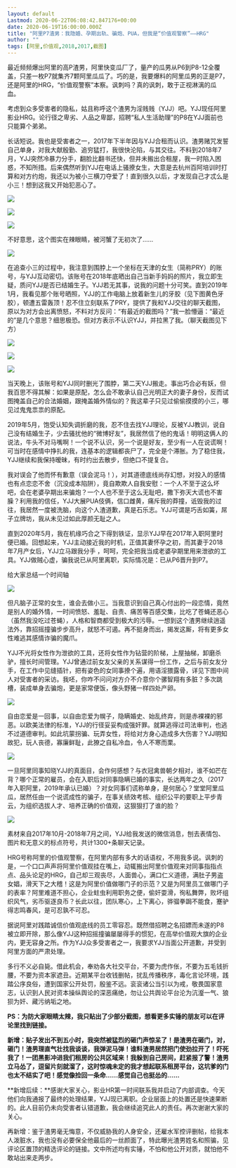 ```yaml
---
layout: default
Lastmod: 2020-06-22T06:08:42.847176+00:00
date: 2020-06-19T16:00:00.000Z
title: "阿里P7渣男：我隐婚、孕期出轨、骗炮、PUA，但我是“价值观警察”——HRG"
author: ""
tags: [阿里,价值观,2018,2017,截图]
---
```


最近频频爆出阿里的高P渣男，阿里快变瓜厂了，量产的瓜男从P6到P8-12全覆盖，只差一枚P7就集齐7颗阿里瓜瓜了。巧的是，我要爆料的阿里瓜男的正是P7，还是阿里的HRG，“价值观警察”本察。讽刺吗？真的讽刺，敢于正视淋漓的瓜血。

考虑到众多受害者的隐私，姑且称呼这个渣男为淫贱贱（YJJ）吧。YJJ现任阿里影业HRG。论行径之卑劣、人品之卑鄙，招聘“私人生活助理”的P8在YJJ面前也只能算个弟弟。

长话短说。我也是受害者之一，2017年下半年因与YJJ合租而认识。渣男赌咒发誓自己单身，对我大献殷勤、追穷猛打，我很快沦陷，与其交往。不料到2018年7月，YJJ突然冷暴力分手，翻脸比翻书还快，但并未搬出合租屋，我一时陷入困惑，不知所措。后来偶然听到YJJ在电话上骚撩女生，大意是去杭州百阿培训时打算和对方约炮，我还以为被小三横刀夺爱了！直到很久以后，才发现自己才忒么是小三！想到这我又开始犯恶心了。

![](https://images.weserv.nl/?url=https%3A//pic1.zhimg.com/v2-b637fd8f67a2809eb48653881953ce84_b.jpg)

![](https://images.weserv.nl/?url=https%3A//pic3.zhimg.com/v2-b8484cd54c3eebae718c04f200eabad6_b.jpg)

![](https://images.weserv.nl/?url=https%3A//pic4.zhimg.com/v2-ee85b45a97222bc7b873b8d665c8153b_b.jpg)

不好意思，这个图实在辣眼睛，被河蟹了无初次了……

![](https://images.weserv.nl/?url=https%3A//pic3.zhimg.com/v2-84c4f061ebcad44bbe335ca88f4df65a_b.jpg)

在追查小三的过程中，我注意到围脖上一个坐标在天津的女生（简称PRY）的账号，与YJJ互动密切。该账号在2018年底晒出自己当新手妈妈的照片，我立即生疑，质问YJJ是否已结婚生子。YJJ若无其事，说我的问题十分可笑。直到2019年1月，我看见那个账号晒照，YJJ的工作电脑上放着新生儿的牙胶（见下图黄色牙胶），顿遭五雷轰顶！忍不住立刻联系了PRY，提供了我和YJJ交往的聊天截图，原以为对方会出离愤怒，不料对方反问：“有最近的截图吗？”我一脸懵逼：“最近的”是几个意思？细思极恐。但对方表示不认识YJJ，并拉黑了我。（聊天截图见下方）

![](https://images.weserv.nl/?url=https%3A//pic3.zhimg.com/v2-f7259d395ac8a16b2ece9a8589878f0e_b.jpg)

![](https://images.weserv.nl/?url=https%3A//pic4.zhimg.com/v2-4ff096cb652b004b1ee62e5897e10787_b.jpg)

![](https://images.weserv.nl/?url=https%3A//pic3.zhimg.com/v2-40691d96182c62c49c784dba8a868356_b.jpg)

当天晚上，该账号和YJJ同时删光了围脖，第二天YJJ搬走。事出巧合必有妖，但我百思不得其解：如果是原配，怎么会不敢承认自己光明正大的妻子身份，反而试图掩盖自己的合法婚姻，跟掩盖婚外情似的？我这辈子只见过偷偷摸摸的小三，哪见过鬼鬼祟祟的原配。

2019年5月，饱受认知失调折磨的我，忍不住去找YJJ理论，反被YJJ教训，说自己没有结婚生子，少去骚扰他的“微博好友”，我居然信了他的鬼话！明明这俩人的说法，牛头不对马嘴啊！一个说不认识，另一个说是好友，至少有一人在说谎啊！可当时在感情中挣扎的我，连基本的逻辑都丧尸了，完全是个滞胀。为了稳住我，YJJ继续和我保持暧昧，有时约出去散步，但绝口不提复合。

我对误会了他而怀有歉意（误会泥马！），对其道德底线尚存幻想，对投入的感情也有点恋恋不舍（沉没成本陷阱），竟自欺欺人自我安慰：一个人不至于这么坏吧，会在老婆孕期出来骗炮？一个人也不至于这么无耻吧，撒下弥天大谎也不害臊？利用我的信任，YJJ大展PUA伎俩，信口雌黄，痛斥我的莽撞，诋毁我的过往，我居然一度被洗脑，向这个人渣道歉，真是石乐志。YJJ可谓是巧舌如簧，屌子立牌坊，我从未见过如此厚颜无耻之人。

直到2020年5月，我在机缘巧合之下得到铁证，显示YJJ早在2017年入职阿里时便已婚。回想起来，YJJ主动接近我的时机，正值其妻怀孕之初，而其妻于2018年7月产女后，YJJ立马跟我分手 ，呵呵，完全把我当成老婆孕期里用来泄欲的工具。YJJ做贼心虚，骗我说已从阿里离职，实际情况是：已从P6晋升到P7。

给大家总结一个时间轴

![](https://images.weserv.nl/?url=https%3A//pic4.zhimg.com/v2-7f9e2193367f422959c622b1aa064ee7_b.jpg)

但凡脑子正常的女生，谁会去做小三。当我意识到自己真心付出的一段恋情，竟然是别人的婚外情，一时间愤怒、羞耻、自责、痛苦等百感交集，比吃了苍蝇还恶心（虽然我没吃过苍蝇），人格和智商都受到极大的污辱。一想到这个渣男继续逍遥法外，靠招摇撞骗步步高升，就怒不可遏。再不挺身而出，揭发这厮，将有更多女性难逃其感情诈骗的魔爪。

YJJ不光将女性作为泄欲的工具，还将女性作为钻营的阶梯，上屋抽梯，卸磨杀驴，擅长时间管理。YJJ曾通过前女友父亲的关系谋得一份工作，之后与前女友分手，在工作中见缝插针，把有姿色的女同事撩个遍，用语淫猥露骨，详见下图中间人对受害者的采访。我呸，你咋不问问对方介不介意你个骡智翔有多脏？多次跳槽，装成单身去骗炮，更是家常便饭，像头野猪一样四处产卵。

![](https://images.weserv.nl/?url=https%3A//pic1.zhimg.com/v2-e86b42ecc86352e69edda02376f062f4_b.jpg)

自由恋爱是一回事，以自由恋爱为幌子，隐瞒婚史、始乱终弃，则是赤裸裸的邪恶。以欧美法律的标准，YJJ的行径妥妥构成强奸罪。就算逃得过司法审判，也逃不过道德审判。如此坑蒙拐骗、玩弄女性，将给对方身心造成多大伤害？YJJ明知故犯，玩人丧德，寡廉鲜耻，此獠之自私冷血，令人不寒而栗。

![](https://images.weserv.nl/?url=https%3A//pic4.zhimg.com/v2-867c1e62c5a7a98000b164ef1faa93ff_b.jpg)

一旦阿里同事知晓YJJ的真面目，会作何感想？与衣冠禽兽朝夕相对，谁不如芒在背？哪个正常的雇员，会在入职后对同事隐瞒已婚的事实，长达两年之久（2017年入职阿里，2019年承认已婚）？对女同事们谎称单身，是何居心？堂堂阿里瓜瓜，居然任由一个说谎成性的骗子，在事关绩效考核、组织公平的要职上平步青云，为组织选拔人才、培养正确的价值观，这狠狠打了谁的脸？

![](https://images.weserv.nl/?url=https%3A//pic1.zhimg.com/v2-684dc112ac9be532148bb6dbbe2f0eb8_b.jpg)

素材来自2017年10月-2018年7月之间，YJJ给我发送的微信消息，刨去表情包、图片和无意义的标点符号，共计1300+条聊天记录。

HRG号称阿里的价值观警察，在阿里内部有多大的话语权，不用我多说。讽刺的是，一个口口声声将阿里价值观挂在嘴上，动辄搬出阿里价值观来对同事指指点点、品头论足的HRG，自己却三观丧尽，人面兽心，满口仁义道德，满肚子男盗女娼，滑天下之大稽！这是为阿里价值做哪门子的示范？又是为阿里员工做哪门子的表率？阿里难道不担心，企业蛀虫利用职务之便，偷奸耍滑，徇私舞弊，败坏组织风气，劣币驱逐良币？长此以往，团队寒心，上下离心，骅骝拳跼不能食，蹇驴得志鸣春风，是可忍孰不可忍。

据说阿里对践踏诚信价值观底线的员工零容忍。既然借招聘之名招嫖而未遂的P8被立即开除，那么像YJJ这种招摇撞骗屡屡得手的惯犯，在高举价值观大旗的企业内，更无容身之所。作为YJJ众多受害者之一，我要求YJJ当面公开道歉，并受到阿里方面的严肃处理。

多行不义必自毙。借此机会，奉劝各大社交平台，不要为虎作伥，不要为五毛钱折腰，不要为资本家遮丑。近期某平台收钱删帖，扰乱传播秩序，毒化言论环境，践踏公序良俗，遭到国家公开处罚，殷鉴不远。衮衮诸公当引以为戒，敬畏国家意志，认识到人民对资本操纵舆论的深恶痛绝，勿让公共舆论平台沦为沆瀣一气、狼狈为奸、藏污纳垢之地。

**PS：为防大家眼睛太辣，我只贴出了少部分截图，想看更多实锤的朋友可以在评论里找到链接。**

**新增：贴子发出不到五小时，我突然被猛烈的砸门声惊呆了！是渣男在砸门，对，砸门！渣男理直气壮找我谈谈，我弹泥马弹！谁料渣男居然把门使劲拉开了！吓死我了！一团黑影冲进我们租房的公共区域来！我躲到自己房间，赶紧报了警！渣男立马怂了，逗留片刻就溜了，这时惊魂未定的我才想起联系租房平台，这坑爹的门也太不结实了吧！感觉像捡回一条命……感觉自己也挺怂的……**

**新增后续：**感谢大家关心，影业HR第一时间联系我并启动了内部调查。今天他们向我通报了最终的处理结果，YJJ现已离职。企业层面上的处置还是快速果断的。此人目前仍未向受害者认错道歉，我会继续追究此人的责任。再次谢谢大家的关心。

再新增：鉴于渣男毫无悔意，不仅威胁我的人身安全，还雇水军控评删帖，给我本人泼脏水，我也没有必要保全他最后的一丝颜面了，特此曝光渣男姓名和照骗，见评论区置顶的精选评论的链接。文中所述均有实锤，不怕和他公开对质，就怕他不敢站出来走两步。

